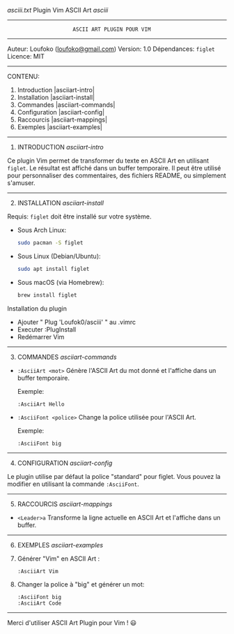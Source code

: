 *asciii.txt*     Plugin Vim ASCII Art         *asciii*

---

```
                     ASCII ART PLUGIN POUR VIM
```

---

Auteur: Loufoko (loufoko@gmail.com)
Version: 1.0
Dépendances: `figlet` Licence: MIT

---

CONTENU:

1. Introduction                        |asciiart-intro|
2. Installation                        |asciiart-install|
3. Commandes                           |asciiart-commands|
4. Configuration                       |asciiart-config|
5. Raccourcis                          |asciiart-mappings|
6. Exemples                            |asciiart-examples|

---

1. INTRODUCTION *asciiart-intro*

Ce plugin Vim permet de transformer du texte en ASCII Art en utilisant `figlet`. Le résultat est affiché dans un buffer temporaire. Il peut être utilisé pour personnaliser des commentaires, des fichiers README, ou simplement s'amuser.

---

2. INSTALLATION *asciiart-install*

Requis: `figlet` doit être installé sur votre système.


- Sous Arch Linux:

  ```sh
  sudo pacman -S figlet
  ```

- Sous Linux (Debian/Ubuntu):

  ```sh
  sudo apt install figlet
  ```

- Sous macOS (via Homebrew):

  ```sh
  brew install figlet
  ```

Installation du plugin

- Ajouter "	Plug 'Loufok0/asciii'	" au .vimrc
- Executer :PlugInstall
- Redémarrer Vim

---

3. COMMANDES *asciiart-commands*

- `:AsciiArt <mot>` Génère l'ASCII Art du mot donné et l'affiche dans un buffer temporaire.

  Exemple:

  ```vim
  :AsciiArt Hello
  ```

- `:AsciiFont <police>` Change la police utilisée pour l'ASCII Art.

  Exemple:

  ```vim
  :AsciiFont big
  ```

---

4. CONFIGURATION *asciiart-config*

Le plugin utilise par défaut la police "standard" pour figlet. Vous pouvez la modifier en utilisant la commande `:AsciiFont`.

---

5. RACCOURCIS *asciiart-mappings*

- `<Leader>a` Transforme la ligne actuelle en ASCII Art et l'affiche dans un buffer.

---

6. EXEMPLES *asciiart-examples*

7. Générer "Vim" en ASCII Art :

   ```vim
   :AsciiArt Vim
   ```

8. Changer la police à "big" et générer un mot:

   ```vim
   :AsciiFont big
   :AsciiArt Code
   ```

---

Merci d'utiliser ASCII Art Plugin pour Vim ! 😃


